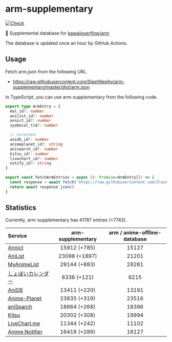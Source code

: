 # arm-supplementary

[![Check](https://github.com/SlashNephy/arm-supplementary/actions/workflows/check-node.yml/badge.svg)](https://github.com/SlashNephy/arm-supplementary/actions/workflows/check-node.yml)

💊 Supplemental database for [kawaiioverflow/arm](https://github.com/kawaiioverflow/arm)

The database is updated once an hour by GitHub Actions.

## Usage

Fetch arm.json from the following URL.

- https://raw.githubusercontent.com/SlashNephy/arm-supplementary/master/dist/arm.json

In TypeScript, you can use arm-supplementary from the following code.

```TypeScript
export type ArmEntry = {
  mal_id?: number
  anilist_id?: number
  annict_id?: number
  syobocal_tid?: number

  // extended
  anidb_id?: number
  animeplanet_id?: string
  anisearch_id?: number
  kitsu_id?: number
  livechart_id?: number
  notify_id?: string
}

export const fetchArmEntries = async (): Promise<ArmEntry[]> => {
  const response = await fetch('https://raw.githubusercontent.com/SlashNephy/arm-supplementary/master/dist/arm.json')
  return await response.json()
}
```

## Statistics

Currently, arm-supplementary has 41787 entries (+7743).

| Service                                     | arm-supplementary | arm / anime-offline-database |
| :------------------------------------------ | :---------------: | :--------------------------: |
| [Annict](https://annict.com)                |   15912 (+785)    |            15127             |
| [AniList](https://anilist.co)               |   23098 (+1897)   |            21201             |
| [MyAnimeList](https://myanimelist.net)      |   29144 (+883)    |            28261             |
| [しょぼいカレンダー](https://cal.syoboi.jp) |    6336 (+121)    |             6215             |
| [AniDB](https://anidb.net)                  |   13411 (+220)    |            13191             |
| [Anime-Planet](https://anime-planet.com)    |   23835 (+319)    |            23516             |
| [aniSearch](https://anisearch.com)          |   18664 (+268)    |            18396             |
| [Kitsu](https://kitsu.io)                   |   20302 (+308)    |            19994             |
| [LiveChart.me](https://livechart.me)        |   11344 (+242)    |            11102             |
| [Anime Notifier](https://notify.moe)        |   16416 (+289)    |            16127             |
